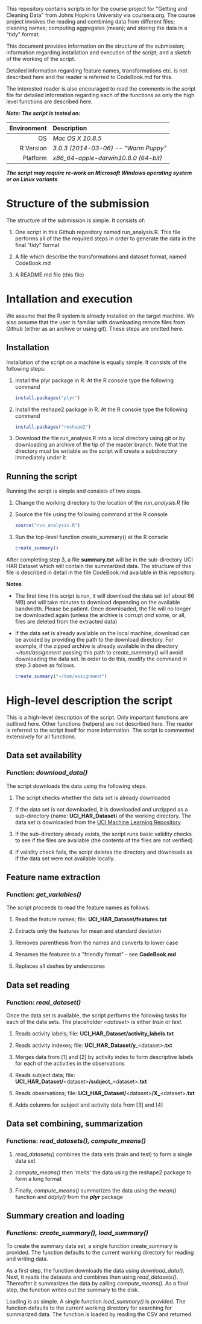 This repository contains scripts in for the course project for "Getting
and Cleaning Data" from Johns Hopkins University via coursera.org. The
course project involves the reading and combining data from different
files; cleaning names; computing aggregates (mean); and storing the data
in a "tidy" format.

This document provides information on the structure of the submission;
information regarding installation and execution of the script; and a
sketch of the working of the script.

Detailed information regarding feature names, transformations etc. is
not described here and the reader is referred to CodeBook.md for this.

The interested reader is also encouraged to read the comments in the
script file for detailed information regarding each of the functions as
only the high level functions are described here.

***Note: The script is tested on:***

| **Environment**     | **Description**                             |
|--------------------:|:--------------------------------------------|
| OS                  | *Mac OS X 10.8.5*                           |
| R Version           | *3.0.3 (2014-03-06) -- "Warm Puppy"*        |
| Platform            | *x86_64-apple-darwin10.8.0 (64-bit)*        |

***The script may require re-work on Microsoft Windows operating system or
on Linux variants***          

# Structure of the submission

The structure of the submission is simple. It consists of:

1. One script in this Github repository named run\_analysis.R. This file 
   performs all of the the required steps in order to generate the data in
   the final "tidy" format

2. A file which describe the transformations and dataset format, named 
   CodeBook.md

3. A README.md file (this file)

# Intallation and execution

We assume that the R system is already installed on the target machine.
We also assume that the user is familiar with downloading remote files
from Github (either as an archive or using git). These steps are omitted
here.

## Installation

Installation of the script on a machine is equally simple. It consists
of the following steps:

1.  Install the plyr package in R. At the R console type the following
    command
    ```R
    install.packages("plyr")
    ```

2.  Install the reshape2 package in R. At the R console type the following
    command
    ```R
    install.packages("reshape2")
    ```

3.  Download the file run\_analysis.R into a local directory using
    git or by downloading an archive of the tip of the master
    branch. Note that the directory must be writable as the script
    will create a subdirectory immediately under it

## Running the script

Running the script is simple and consists of two steps.

1.  Change the working directory to the location of the
    *run\_analysis.R* file

2.  Source the file using the following command at the R console
    ```R
    source("run_analysis.R")
    ```

3.  Run the top-level function create\_summary() at the R console
    ```R
    create_summary()
    ```

After completing step 3, a file **summary.txt** will be in the
sub-directory UCI HAR Dataset which will contain the summarized data.
The structure of this file is described in detail in the file
CodeBook.md available in this repository.

**Notes**

-   The first time this script is run, it will download the data set (of
    about 66 MB) and will take minutes to download depending on the
    available bandwidth. Please be patient. Once downloaded, the file
    will no longer be downloaded again (unless the archive is corrupt
    *and* some, or all, files are deleted from the extracted data)

-   If the data set is already available on the local machine, download
    can be avoided by providing the path to the download directory. For
    example, if the zipped archive is already available in the directory
    *\~/tom/assignment* passing this path to *create\_summary()* will
    avoid downloading the data set. In order to do this, modify the
    command in step 3 above as follows.
    ```R
    create_summary("~/tom/assignment")
    ```

# High-level description the script

This is a high-level description of the script. Only important functions
are outlined here. Other functions (helpers) are not described here. The
reader is referred to the script itself for more information. The script
is commented extensively for all functions.

## Data set availability

### Function: *download\_data()*

The script downloads the data using the following steps.

1.  The script checks whether the data set is already downloaded

2.  If the data set is not downloaded, it is downloaded and unzipped
    as a sub-directory (name: **UCI\_HAR\_Dataset**) of the working
    directory. The data set is downloaded from the [UCI Machine
    Learning Repository][]

3.  If the sub-directory already exists, the script runs basic
    validity checks to see if the files are available (the contents
    of the files are not verified).

4.  If validity check fails, the script deletes the directory and
    downloads as if the data set were not available locally.

## Feature name extraction

### Function: *get\_variables()*

The script proceeds to read the feature names as follows.

1.  Read the feature names;
    file: **UCI\_HAR\_Dataset/features.txt**

2.  Extracts only the features for mean and standard deviation

3.  Removes parenthesis from the names and converts to lower case

4.  Renames the features to a "friendly format" - see **CodeBook.md**

5.  Replaces all dashes by underscores

## Data set reading

### Function: *read\_dataset()*

Once the data set is available, the script performs the following tasks
for each of the data sets. The placeholder *\<dataset\>* is either
*train* or *test.*

1.  Reads activity labels; 
    file: **UCI\_HAR\_Dataset/activity\_labels.txt**

2.  Reads activity indexes; 
    file: **UCI\_HAR\_Dataset/y\_**\<dataset\>**.txt**

3.  Merges data from [1] and [2] by activity index to form
    descriptive labels for each of the activities in the
    observations

4.  Reads subject data; 
    file: **UCI\_HAR\_Dataset/**\<dataset\>**/subject\_**\<dataset\>**.txt**

5.  Reads observations;
    file: **UCI\_HAR\_Dataset/**\<dataset\>**/X\_**\<dataset\>**.txt**

6.  Adds columns for subject and activity data from [3] and [4]

## Data set combining, summarization

### Functions: *read\_datasets(), compute\_means()*

1.  *read_datasets()* combines the data sets (train and test) 
    to form a single data set 

2.  *compute_means()* then 'melts' the data using the reshape2 package
    to form a long format

3.  Finally, *compute_means()* summarizes the data using the *mean()*
    function and *ddply()* from the ***plyr*** package

## Summary creation and loading

### *Functions: create\_summary(), load\_summary()*

To create the summary data set, a single function create\_summary is
provided. The function defaults to the current working directory for
reading and writing data.

As a first step, the function downloads the data using
*download\_data().* Next, it reads the datasets and combines then using
*read\_datasets()*. Thereafter it summarizes the data by calling
*compute\_means().* As a final step, the function writes out the summary
to the disk.

Loading is as simple. A single function *load\_summary()* is provided. The
function defaults to the current working directory for searching for
summarized data. The function is loaded by reading the CSV and returned.

  [UCI Machine Learning Repository]: http://archive.ics.uci.edu/ml/machine-learning-databases/00240/UCI%20HAR%20Dataset.zip
